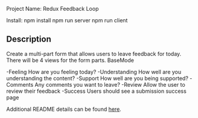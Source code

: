 Project Name: Redux Feedback Loop

Install:
npm install
npm run server
npm run client


## Description

Create a multi-part form that allows users to leave feedback for today. There will be 4 views for the form parts.
BaseMode 

-Feeling
    How are you feeling today?
-Understanding
    How well are you understanding the content?
-Support
    How well are you being supported?
-Comments
    Any comments you want to leave?
-Review
    Allow the user to review their feedback
-Success 
    Users should see a submission success page


Additional README details can be found [here](https://github.com/PrimeAcademy/readme-template/blob/master/README.md).
